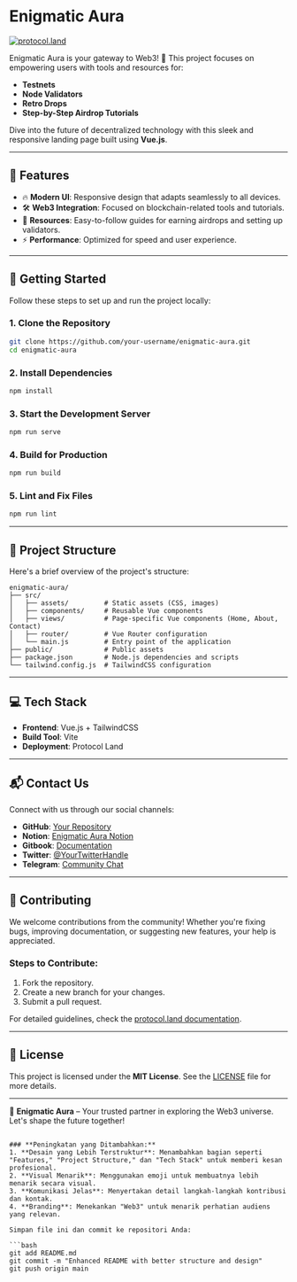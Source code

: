 # Enigmatic Aura

[![protocol.land](https://arweave.net/eZp8gOeR8Yl_cyH9jJToaCrt2He1PHr0pR4o-mHbEcY)](https://protocol.land/#/repository/<REPO_ID>)

Enigmatic Aura is your gateway to Web3! 🚀 This project focuses on empowering users with tools and resources for:
- **Testnets**
- **Node Validators**
- **Retro Drops**
- **Step-by-Step Airdrop Tutorials**

Dive into the future of decentralized technology with this sleek and responsive landing page built using **Vue.js**.

---

## 🌟 Features
- 🔥 **Modern UI**: Responsive design that adapts seamlessly to all devices.
- 🛠️ **Web3 Integration**: Focused on blockchain-related tools and tutorials.
- 📖 **Resources**: Easy-to-follow guides for earning airdrops and setting up validators.
- ⚡ **Performance**: Optimized for speed and user experience.

---

## 🚀 Getting Started

Follow these steps to set up and run the project locally:

### 1. Clone the Repository
```bash
git clone https://github.com/your-username/enigmatic-aura.git
cd enigmatic-aura
```

### 2. Install Dependencies
```bash
npm install
```

### 3. Start the Development Server
```bash
npm run serve
```

### 4. Build for Production
```bash
npm run build
```

### 5. Lint and Fix Files
```bash
npm run lint
```

---

## 📂 Project Structure

Here's a brief overview of the project's structure:

```
enigmatic-aura/
├── src/
│   ├── assets/         # Static assets (CSS, images)
│   ├── components/     # Reusable Vue components
│   ├── views/          # Page-specific Vue components (Home, About, Contact)
│   ├── router/         # Vue Router configuration
│   └── main.js         # Entry point of the application
├── public/             # Public assets
├── package.json        # Node.js dependencies and scripts
└── tailwind.config.js  # TailwindCSS configuration
```

---

## 💻 Tech Stack
- **Frontend**: Vue.js + TailwindCSS
- **Build Tool**: Vite
- **Deployment**: Protocol Land

---

## 📬 Contact Us

Connect with us through our social channels:
- **GitHub**: [Your Repository](https://github.com/your-username/enigmatic-aura)
- **Notion**: [Enigmatic Aura Notion](https://www.notion.so/)
- **Gitbook**: [Documentation](https://gitbook.com/)
- **Twitter**: [@YourTwitterHandle](https://twitter.com/)
- **Telegram**: [Community Chat](https://t.me/)

---

## 🤝 Contributing
We welcome contributions from the community! Whether you're fixing bugs, improving documentation, or suggesting new features, your help is appreciated. 

### Steps to Contribute:
1. Fork the repository.
2. Create a new branch for your changes.
3. Submit a pull request.

For detailed guidelines, check the [protocol.land documentation](https://protocol.land/docs/contribute).

---

## 📝 License
This project is licensed under the **MIT License**. See the [LICENSE](LICENSE) file for more details.

---

🌌 **Enigmatic Aura** – Your trusted partner in exploring the Web3 universe. Let's shape the future together!
```

### **Peningkatan yang Ditambahkan:**
1. **Desain yang Lebih Terstruktur**: Menambahkan bagian seperti "Features," "Project Structure," dan "Tech Stack" untuk memberi kesan profesional.
2. **Visual Menarik**: Menggunakan emoji untuk membuatnya lebih menarik secara visual.
3. **Komunikasi Jelas**: Menyertakan detail langkah-langkah kontribusi dan kontak.
4. **Branding**: Menekankan "Web3" untuk menarik perhatian audiens yang relevan.

Simpan file ini dan commit ke repositori Anda:

```bash
git add README.md
git commit -m "Enhanced README with better structure and design"
git push origin main
``` 
